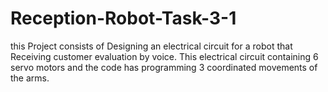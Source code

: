 # Reception-Robot-Task-3-1
this Project consists of Designing an electrical circuit for a robot that Receiving customer evaluation by voice. 
This electrical circuit containing 6 servo motors and the code has programming 3 coordinated movements of the arms.
